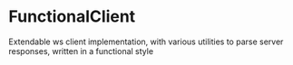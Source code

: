 # FunctionalClient
Extendable ws client implementation, with various utilities to parse server responses, written in a functional style
